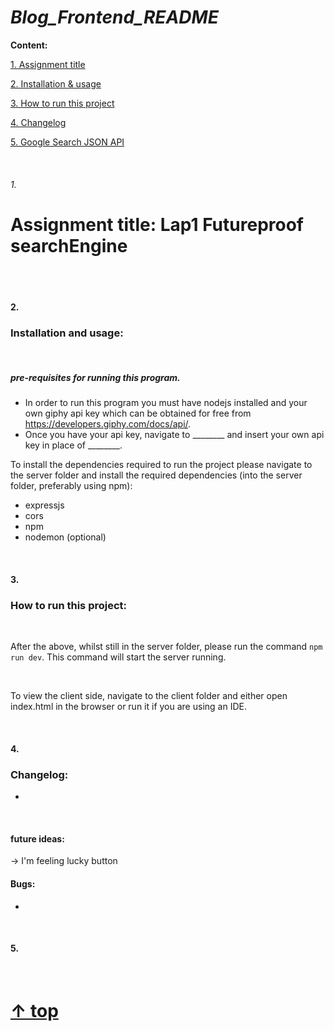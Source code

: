 # _Blog_Frontend_README_

**Content:**

[1. Assignment title](#1)

[2. Installation & usage](#2)

[3. How to run this project](#3)

[4. Changelog](#4)

[5. Google Search JSON API](#5)

<br>

###### 1.

# Assignment title: Lap1 Futureproof searchEngine

<br>

<br>

#### 2.

### Installation and usage:

<br>

##### pre-requisites for running this program.
- In order to run this program you must have nodejs installed and your own giphy api key which can be obtained for free from https://developers.giphy.com/docs/api/.
- Once you have your api key, navigate to ________ and insert your own api key in place of ________.

To install the dependencies required to run the project please navigate to the server folder and install the required dependencies (into the server folder, preferably using npm):
- expressjs
- cors
- npm
- nodemon (optional)

<br>

#### 3.


### How to run this project:

<br>

After the above, whilst still in the server folder, please run the command `npm run dev`. This command will start the server running.

<br>

To view the client side, navigate to the client folder and either open index.html in the browser or run it if you are using an IDE.

<br>

#### 4.


### Changelog:

-

<br>

#### future ideas:
-> I'm feeling lucky button


#### Bugs:

-


<br>


#### 5.



<br>

#  [↑ top](#readme)

<br>

<br>
